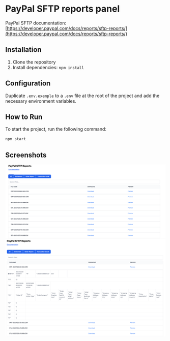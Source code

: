 # PayPal SFTP reports panel

PayPal SFTP documentation: [https://developer.paypal.com/docs/reports/sftp-reports/](https://developer.paypal.com/docs/reports/sftp-reports/)

## Installation

1. Clone the repository
2. Install dependencies: `npm install`

## Configuration

Duplicate `.env.exemple` to a `.env` file at the root of the project and add the necessary environment variables.

## How to Run

To start the project, run the following command:

```bash
npm start
```

## Screenshots

![Landing Page](./screenshots/sftpreports1.png)
<br />
![Preview](./screenshots/sftpreports2.png)

